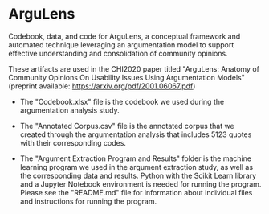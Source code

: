# ArguLens
Codebook, data, and code for ArguLens, a conceptual framework and automated technique leveraging an argumentation model to support effective understanding and consolidation of community opinions.

These artifacts are used in the CHI2020 paper titled "ArguLens: Anatomy of Community Opinions On Usability Issues Using Argumentation Models" (preprint available: https://arxiv.org/pdf/2001.06067.pdf)

- The "Codebook.xlsx" file is the codebook we used during the argumentation analysis study.

- The "Annotated Corpus.csv" file is the annotated corpus that we created through the argumentation analysis that includes 5123 quotes with their corresponding codes.

- The "Argument Extraction Program and Results" folder is the machine learning program we used in the argument extraction study, as well as the corresponding data and results. Python with the Scikit Learn library and a Jupyter Notebook environment is needed for running the program. Please see the "README.md" file for information about individual files and instructions for running the program.
